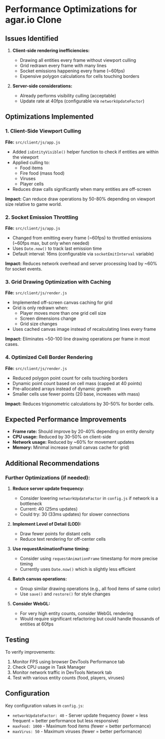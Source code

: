 # Performance Optimizations for agar.io Clone

## Issues Identified

1. **Client-side rendering inefficiencies:**

    - Drawing all entities every frame without viewport culling
    - Grid redrawn every frame with many lines
    - Socket emissions happening every frame (~60fps)
    - Expensive polygon calculations for cells touching borders

2. **Server-side considerations:**
    - Already performs visibility culling (acceptable)
    - Update rate at 40fps (configurable via `networkUpdateFactor`)

## Optimizations Implemented

### 1. Client-Side Viewport Culling

**File:** `src/client/js/app.js`

-   Added `isEntityVisible()` helper function to check if entities are within the viewport
-   Applied culling to:
    -   Food items
    -   Fire food (mass food)
    -   Viruses
    -   Player cells
-   Reduces draw calls significantly when many entities are off-screen

**Impact:** Can reduce draw operations by 50-80% depending on viewport size relative to game world.

### 2. Socket Emission Throttling

**File:** `src/client/js/app.js`

-   Changed from emitting every frame (~60fps) to throttled emissions (~60fps max, but only when needed)
-   Uses `Date.now()` to track last emission time
-   Default interval: 16ms (configurable via `socketEmitInterval` variable)

**Impact:** Reduces network overhead and server processing load by ~60% for socket events.

### 3. Grid Drawing Optimization with Caching

**File:** `src/client/js/render.js`

-   Implemented off-screen canvas caching for grid
-   Grid is only redrawn when:
    -   Player moves more than one grid cell size
    -   Screen dimensions change
    -   Grid size changes
-   Uses cached canvas image instead of recalculating lines every frame

**Impact:** Eliminates ~50-100 line drawing operations per frame in most cases.

### 4. Optimized Cell Border Rendering

**File:** `src/client/js/render.js`

-   Reduced polygon point count for cells touching borders
-   Dynamic point count based on cell mass (capped at 40 points)
-   Pre-allocated arrays instead of dynamic growth
-   Smaller cells use fewer points (20 base, increases with mass)

**Impact:** Reduces trigonometric calculations by 30-50% for border cells.

## Expected Performance Improvements

-   **Frame rate:** Should improve by 20-40% depending on entity density
-   **CPU usage:** Reduced by 30-50% on client-side
-   **Network usage:** Reduced by ~60% for movement updates
-   **Memory:** Minimal increase (small canvas cache for grid)

## Additional Recommendations

### Further Optimizations (if needed):

1. **Reduce server update frequency:**

    - Consider lowering `networkUpdateFactor` in `config.js` if network is a bottleneck
    - Current: 40 (25ms updates)
    - Could try: 30 (33ms updates) for slower connections

2. **Implement Level of Detail (LOD):**

    - Draw fewer points for distant cells
    - Reduce text rendering for off-center cells

3. **Use requestAnimationFrame timing:**

    - Consider using `requestAnimationFrame` timestamp for more precise timing
    - Currently uses `Date.now()` which is slightly less efficient

4. **Batch canvas operations:**

    - Group similar drawing operations (e.g., all food items of same color)
    - Use `save()` and `restore()` for style changes

5. **Consider WebGL:**
    - For very high entity counts, consider WebGL rendering
    - Would require significant refactoring but could handle thousands of entities at 60fps

## Testing

To verify improvements:

1. Monitor FPS using browser DevTools Performance tab
2. Check CPU usage in Task Manager
3. Monitor network traffic in DevTools Network tab
4. Test with various entity counts (food, players, viruses)

## Configuration

Key configuration values in `config.js`:

-   `networkUpdateFactor: 40` - Server update frequency (lower = less frequent = better performance but less responsive)
-   `maxFood: 1000` - Maximum food items (fewer = better performance)
-   `maxVirus: 50` - Maximum viruses (fewer = better performance)

